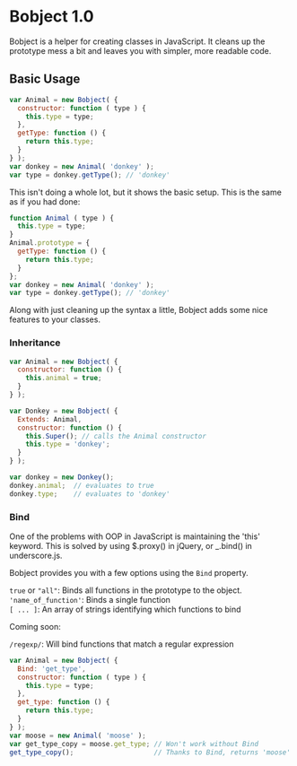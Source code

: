 # Bobject 1.0

Bobject is a helper for creating classes in JavaScript.  It cleans up the prototype mess a bit and leaves you with simpler, more readable code.

## Basic Usage

```javascript
var Animal = new Bobject( {
  constructor: function ( type ) {
    this.type = type;
  },
  getType: function () {
    return this.type;
  }
} );
var donkey = new Animal( 'donkey' );
var type = donkey.getType(); // 'donkey'
```

This isn't doing a whole lot, but it shows the basic setup.  This is the same as if you had done:

```javascript
function Animal ( type ) {
  this.type = type;
}
Animal.prototype = {
  getType: function () {
    return this.type;
  }
};
var donkey = new Animal( 'donkey' );
var type = donkey.getType(); // 'donkey'
```

Along with just cleaning up the syntax a little, Bobject adds some nice features to your classes.

### Inheritance

```javascript
var Animal = new Bobject( {
  constructor: function () {
    this.animal = true;
  }
} );

var Donkey = new Bobject( {
  Extends: Animal,
  constructor: function () {
    this.Super(); // calls the Animal constructor
    this.type = 'donkey';
  }
} );

var donkey = new Donkey();
donkey.animal;  // evaluates to true
donkey.type;    // evaluates to 'donkey'
```

### Bind

One of the problems with OOP in JavaScript is maintaining the 'this' keyword.  This is solved by using $.proxy() in jQuery, or _.bind() in underscore.js.

Bobject provides you with a few options using the ```Bind``` property.

```true``` or ```"all"```: Binds all functions in the prototype to the object.  
```'name_of_function'```: Binds a single function  
```[ ... ]```: An array of strings identifying which functions to bind

Coming soon:

```/regexp/```: Will bind functions that match a regular expression

```javascript
var Animal = new Bobject( {
  Bind: 'get_type',
  constructor: function ( type ) {
    this.type = type;
  },
  get_type: function () {
    return this.type;
  }
} );
var moose = new Animal( 'moose' );
var get_type_copy = moose.get_type; // Won't work without Bind
get_type_copy();                    // Thanks to Bind, returns 'moose' as expected
```